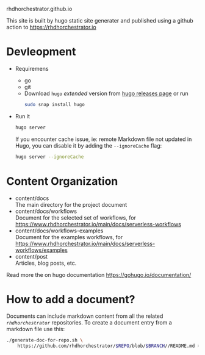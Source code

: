 rhdhorchestrator.github.io

This site is built by hugo static site generater and published using a github action to https://rhdhorchestrator.io

# Devleopment
- Requiremens
    - go
    - git
    - Download `hugo` *extended* version from [hugo releases page](https://github.com/gohugoio/hugo/releases/)       or run
      ```bash
      sudo snap install hugo
      ```

- Run it
    ```bash
    hugo server
    ```
    If you encounter cache issue, ie: remote Markdown file not updated in Hugo, you can disable it by adding the `--ignoreCache` flag:
    ```bash
    hugo server --ignoreCache
    ```

# Content Organization

- content/docs \
  The main directory for the project document
- content/docs/workflows \
  Document for the selected set of workflows, for https://www.rhdhorchestrator.io/main/docs/serverless-workflows
- content/docs/workflows-examples \
  Document for the examples workflows, for https://www.rhdhorchestrator.io/main/docs/serverless-workflows/examples
- content/post \
  Articles, blog posts, etc.

Read more the on hugo documentation https://gohugo.io/documentation/

# How to add a document?
Documents can include markdown content from all the related *`rhdhorchestrator`* repositories.
To create a document entry from a markdown file use this:

```bash
./generate-doc-for-repo.sh \
    https://github.com/rhdhorchestrator/$REPO/blob/$BRANCH//README.md > content/docs/newdoc.md
```
